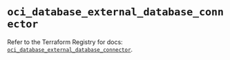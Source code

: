 # `oci_database_external_database_connector`

Refer to the Terraform Registry for docs: [`oci_database_external_database_connector`](https://registry.terraform.io/providers/oracle/oci/6.18.0/docs/resources/database_external_database_connector).
